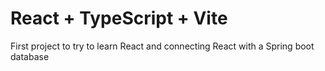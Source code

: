 # React + TypeScript + Vite

First project to try to learn React and connecting React with a Spring boot database